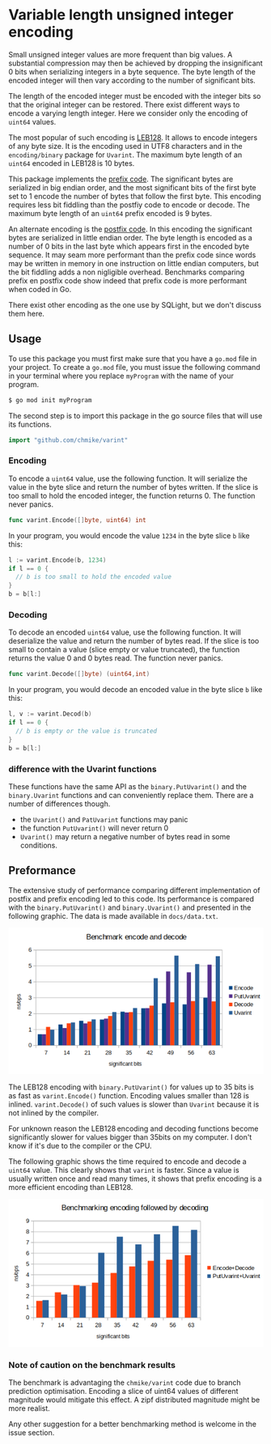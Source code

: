 # Variable length unsigned integer encoding

Small unsigned integer values are more frequent than big values. A substantial
compression may then be achieved by dropping the insignificant 0 bits when
serializing integers in a byte sequence. The byte length of the encoded 
integer will then vary according to the number of significant bits. 

The length of the encoded integer must be encoded with the integer bits so
that the original integer can be restored. There exist different ways to 
encode a varying length integer. Here we consider only the encoding of `uint64`
values. 

The most popular of such encoding is 
[LEB128](https://en.wikipedia.org/wiki/LEB128). It allows to encode integers of
any byte size. It is the encoding used in UTF8 characters and in the 
`encoding/binary` package for `Uvarint`. The maximum byte length of an `uint64`
encoded in LEB128 is 10 bytes. 

This package implements the 
[prefix code](https://en.wikipedia.org/wiki/Prefix_code). The significant bytes
are serialized in big endian order, and the most significant bits of the first 
byte set to 1 encode the number of bytes that follow the first byte. This 
encoding requires less bit fiddling than the postfiy code to encode or decode. 
The maximum byte length of an `uint64` prefix encoded is 9 bytes.

An alternate encoding is the [postfix code](). In this encoding the significant 
bytes are serialized in little endian order. The byte length is encoded as a 
number of 0 bits in the last byte which appears first in the encoded byte 
sequence. It may seam more performant than the prefix code since words may be 
written in memory in one instruction on little endian computers, but the bit 
fiddling adds a non nigligible overhead. Benchmarks comparing prefix en postfix
code show indeed that prefix code is more performant when coded in Go.

There exist other encoding as the one use by SQLight, but we don't discuss them
here. 

## Usage

To use this package you must first make sure that you have a `go.mod` file in 
your project. To create a `go.mod` file, you must issue the following command in
your terminal where you replace `myProgram` with the name of your program. 

```bash
$ go mod init myProgram
```

The second step is to import this package in the go source files that will use 
its functions. 

```go
import "github.com/chmike/varint"
```

### Encoding

To encode a `uint64` value, use the following function. It will serialize the 
value in the byte slice and return the number of bytes written. If the slice 
is too small to hold the encoded integer, the function returns 0. The 
function never panics.

```go
func varint.Encode([]byte, uint64) int
```

In your program, you would encode the value `1234` in the byte slice `b` 
like this:

```go
l := varint.Encode(b, 1234)
if l == 0 {
  // b is too small to hold the encoded value
}
b = b[l:]
```

### Decoding

To decode an encoded `uint64` value, use the following function. It will deserialize
the value and return the number of bytes read. If the slice is too small to contain
a value (slice empty or value truncated), the function returns the value 0 and 0 bytes
read. The function never panics.

```go
func varint.Decode([]byte) (uint64,int)
```

In your program, you would decode an encoded value in the byte slice `b` like this:

```go
l, v := varint.Decod(b)
if l == 0 {
  // b is empty or the value is truncated
}
b = b[l:]
```
### difference with the Uvarint functions

These functions have the same API as the `binary.PutUvarint()` and the `binary.Uvarint`
functions and can conveniently replace them. There are a number of differences though. 

- the `Uvarint()` and `PatUvarint` functions may panic
- the function `PutUvarint()` will never return 0
- `Uvarint()` may return a negative number of bytes read in some conditions.

## Preformance 

The extensive study of performance comparing different implementation of 
postfix and prefix encoding led to this code. Its performance is compared
with the `binary.PutUvarint()` and `binary.Uvarint()` and presented in
the following graphic. The data is made available in `docs/data.txt`.

![benchmarks](img/benchmarks.png)

The LEB128 encoding with `binary.PutUvarint()` for values up to 35 bits 
is as fast as `varint.Encode()` function. Encoding values smaller than
128 is inlined. `varint.Decode()` of such values is slower than `Uvarint`
because it is not inlined by the compiler. 

For unknown reason the LEB128 encoding and decoding functions become
significantly slower for values bigger than 35bits on my computer. I 
don't know if it's due to the compiler or the CPU. 

The following graphic shows the time required to encode and decode a
`uint64` value. This clearly shows that `varint` is faster. Since a value
is usually written once and read many times, it shows that prefix encoding
is a more efficient encoding than LEB128. 

![benchmark encode and decode](img/benchmarkEncodeAndDecode.png)

### Note of caution on the benchmark results

The benchmark is advantaging the `chmike/varint` code due to branch prediction
optimisation. Encoding a slice of uint64 values of different magnitude would
mitigate this effect. A zipf distributed magnitude might be more realist. 

Any other suggestion for a better benchmarking method is welcome in the issue
section.
